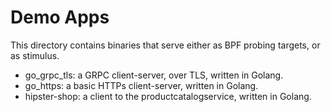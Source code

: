 # Demo Apps

This directory contains binaries that serve either as BPF probing targets, or as stimulus.
 - go_grpc_tls: a GRPC client-server, over TLS, written in Golang.
 - go_https: a basic HTTPs client-server, written in Golang.
 - hipster-shop: a client to the productcatalogservice, written in Golang.

